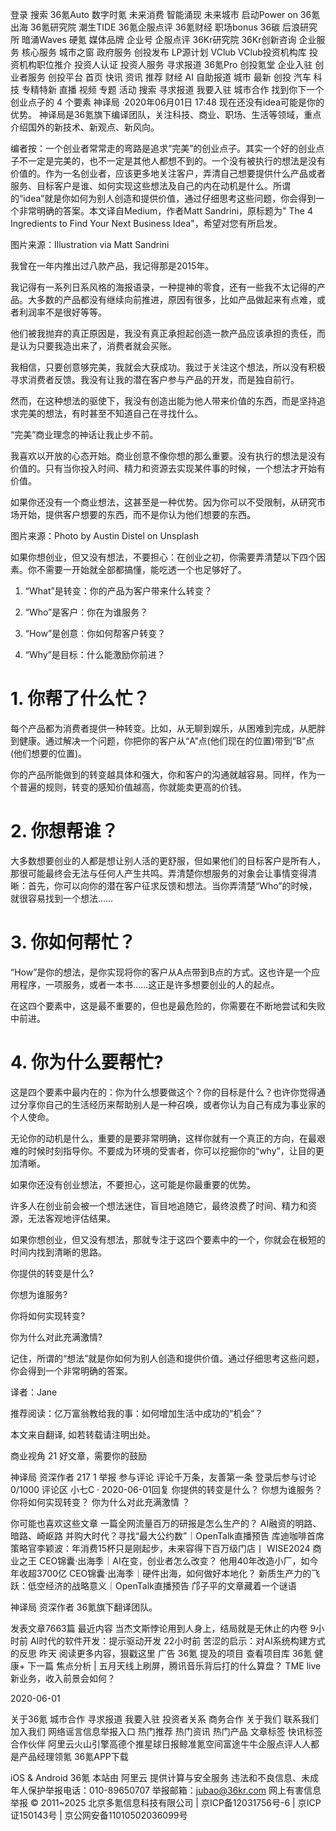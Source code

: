 登录
搜索
36氪Auto
数字时氪
未来消费
智能涌现
未来城市
启动Power on
36氪出海
36氪研究院
潮生TIDE
36氪企服点评
36氪财经
职场bonus
36碳
后浪研究所
暗涌Waves
硬氪
媒体品牌
企业号
企服点评
36Kr研究院
36Kr创新咨询
企业服务
核心服务
城市之窗
政府服务
创投发布
LP源计划
VClub
VClub投资机构库
投资机构职位推介
投资人认证
投资人服务
寻求报道
36氪Pro
创投氪堂
企业入驻
创业者服务
创投平台
首页
快讯
资讯
推荐
财经
AI
自助报道
城市
最新
创投
汽车
科技
专精特新
直播
视频
专题
活动
搜索
寻求报道
我要入驻
城市合作
找到你下一个创业点子的 4 个要素
神译局
·2020年06月01日 17:48
现在还没有idea可能是你的优势。
神译局是36氪旗下编译团队，关注科技、商业、职场、生活等领域，重点介绍国外的新技术、新观点、新风向。

编者按：一个创业者常常走的弯路是追求“完美”的创业点子。其实一个好的创业点子不一定是完美的，也不一定是其他人都想不到的。一个没有被执行的想法是没有价值的。作为一名创业者，应该更多地关注客户，弄清自己想要提供什么产品或者服务、目标客户是谁、如何实现这些想法及自己的内在动机是什么。所谓的“idea”就是你如何为别人创造和提供价值，通过仔细思考这些问题，你会得到一个非常明确的答案。本文译自Medium，作者Matt Sandrini，原标题为" The 4 Ingredients to Find Your Next Business Idea"，希望对您有所启发。



图片来源：Illustration via Matt Sandrini

我曾在一年内推出过八款产品，我记得那是2015年。

我记得有一系列日系风格的海报语录，一种提神的零食，还有一些我不太记得的产品。大多数的产品都没有继续向前推进，原因有很多，比如产品做起来有点难，或者利润率不是很好等等。

他们被我抛弃的真正原因是，我没有真正承担起创造一款产品应该承担的责任，而是认为只要我造出来了，消费者就会买账。

我相信，只要创意够完美，我就会大获成功。我过于关注这个想法，所以没有积极寻求消费者反馈。我没有让我的潜在客户参与产品的开发，而是独自前行。

然而，在这种想法的驱使下，我没有创造出能为他人带来价值的东西，而是坚持追求完美的想法，有时甚至不知道自己在寻找什么。

“完美”商业理念的神话让我止步不前。

我喜欢以开放的心态开始。商业创意不像你想的那么重要。没有执行的想法是没有价值的。只有当你投入时间、精力和资源去实现某件事的时候，一个想法才开始有价值。

如果你还没有一个商业想法，这甚至是一种优势。因为你可以不受限制，从研究市场开始，提供客户想要的东西，而不是你认为他们想要的东西。

图片来源：Photo by Austin Distel on Unsplash

如果你想创业，但又没有想法，不要担心：在创业之初，你需要弄清楚以下四个因素。你不需要一开始就全部都搞懂，能吃透一个也足够好了。

1. “What”是转变：你的产品为客户带来什么转变？

2. “Who”是客户：你在为谁服务？

3. “How”是创意：你如何帮客户转变？

4. “Why”是目标：什么能激励你前进？

# 1. 你帮了什么忙？
每个产品都为消费者提供一种转变。比如，从无聊到娱乐，从困难到完成，从肥胖到健康。通过解决一个问题，你把你的客户从“A”点(他们现在的位置)带到“B”点(他们想要的位置)。

你的产品所能做到的转变越具体和强大，你和客户的沟通就越容易。同样，作为一个普遍的规则，转变的感知价值越高，你就能卖更高的价钱。

# 2. 你想帮谁？
大多数想要创业的人都是想让别人活的更舒服，但如果他们的目标客户是所有人，那很可能最终会无法与任何人产生共鸣。弄清楚你想服务的对象会让事情变得清晰：首先，你可以向你的潜在客户征求反馈和想法。当你弄清楚“Who”的时候，就很容易找到一个想法……

# 3. 你如何帮忙？
“How”是你的想法，是你实现将你的客户从A点带到B点的方式。这也许是一个应用程序，一项服务，或者一本书……这正是许多想要创业的人的起点。

在这四个要素中，这是最不重要的，但也是最危险的，你需要在不断地尝试和失败中前进。

# 4. 你为什么要帮忙?
这是四个要素中最内在的：你为什么想要做这个？你的目标是什么？也许你觉得通过分享你自己的生活经历来帮助别人是一种召唤，或者你认为自己有成为事业家的个人使命。

无论你的动机是什么，重要的是要非常明确，这样你就有一个真正的方向，在最艰难的时候时刻指导你。不要成为环境的受害者，你可以挖掘你的“why”，让目的更加清晰。

如果你还没有创业想法，不要担心，这可能是你最重要的优势。

许多人在创业前会被一个想法迷住，盲目地追随它，最终浪费了时间、精力和资源，无法客观地评估结果。

如果你想创业，但又没有想法，那就专注于这四个要素中的一个，你就会在极短的时间内找到清晰的思路。

你提供的转变是什么?

你想为谁服务?

你将如何实现转变?

你为什么对此充满激情?

记住，所谓的“想法”就是你如何为别人创造和提供价值。通过仔细思考这些问题，你会得到一个非常明确的答案。

译者：Jane

推荐阅读：亿万富翁教给我的事：如何增加生活中成功的“机会”？



本文来自翻译, 如若转载请注明出处。

商业视角
21
好文章，需要你的鼓励

神译局
资深作者
217
1
举报
参与评论
评论千万条，友善第一条
登录后参与讨论0/1000
评论区
小七C · 2020-06-01回复
你提供的转变是什么？
你想为谁服务？
你将如何实现转变？
你为什么对此充满激情 ？

你可能也喜欢这些文章
一篇全网流量百万的研报是怎么生产的？
AI融资的明路、暗路、崎岖路
并购大时代？寻找“最大公约数”｜OpenTalk直播预告
库迪咖啡首席策略官李颖波：年消费15杯只是刚起步，未来容得下百万级门店丨 WISE2024 商业之王
CEO锦囊·出海季｜AI在变，创业者怎么改变？
他用40年改造小厂，如今年收超3700亿
CEO锦囊·出海季｜硬件出海，如何做好本地化？
新质生产力的飞跃：低空经济的战略意义｜OpenTalk直播预告
邝子平的文章藏着一个谜语

神译局
资深作者
36氪旗下翻译团队。

发表文章7663篇
最近内容
当杰文斯悖论用到人身上，结局就是无休止的内卷
9小时前
AI时代的软件开发：提示驱动开发
22小时前
苦涩的启示：对AI系统构建方式的反思
昨天
阅读更多内容，狠戳这里
广告
36氪
提及的项目
查看项目库
36氪
健康+
下一篇
焦点分析 | 五月天线上刷屏，腾讯音乐背后打的什么算盘？
TME live新业务，收入前景会如何？

2020-06-01

关于36氪
城市合作
寻求报道
我要入驻
投资者关系
商务合作
关于我们
联系我们
加入我们
网络谣言信息举报入口
热门推荐
热门资讯
热门产品
文章标签
快讯标签
合作伙伴
阿里云火山引擎高德个推星球日报鲸准氪空间富途牛牛企服点评人人都是产品经理领氪
36氪APP下载

iOS & Android
36氪
本站由 阿里云 提供计算与安全服务 违法和不良信息、未成年人保护举报电话：010-89650707 举报邮箱：jubao@36kr.com 网上有害信息举报
© 2011~2025 北京多氪信息科技有限公司 | 京ICP备12031756号-6 | 京ICP证150143号 | 京公网安备11010502036099号
